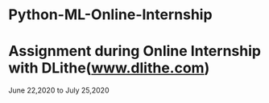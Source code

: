 # Python-ML-Online-Internship
# Assignment during Online Internship with DLithe(www.dlithe.com)
June 22,2020 to July 25,2020  
